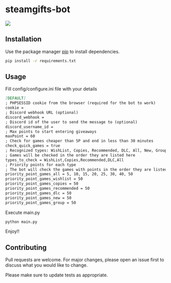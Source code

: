 # steamgifts-bot

![](https://i.imgur.com/oCqQaWO.png)

## Installation

Use the package manager [pip](https://pip.pypa.io/en/stable/) to install dependencies.

```bash
pip install -r requirements.txt
```

## Usage

Fill config/configure.ini file with your details

```markdown
[DEFAULT]
; PHPSESSID cookie from the browser (required for the bot to work)
cookie = 
; Discord webhook URL (optional)
discord_webhook = 
; Discord id of the user to send the message to (optional)
discord_username_id = 
; Max points to start entering giveaways
maxPoint = 60
; Check for games cheaper than 5P and end in less than 30 minutes
check_quick_games = true
; Recognized types: WishList, Copies, Recommended, DLC, All, New, Group
; Games will be checked in the order they are listed here
types_to_check = WishList,Copies,Recommended,DLC,All
; Priority points for each type
; The bot will check the games with points in the order they are listed here
priority_point_games_all = 5, 10, 15, 20, 25, 30, 40, 50
priority_point_games_wishlist = 50
priority_point_games_copies = 50
priority_point_games_recommended = 50
priority_point_games_dlc = 50
priority_point_games_new = 50
priority_point_games_group = 50
```

Execute main.py
```bash
python main.py
```
Enjoy!!

## Contributing

Pull requests are welcome. For major changes, please open an issue first
to discuss what you would like to change.

Please make sure to update tests as appropriate.